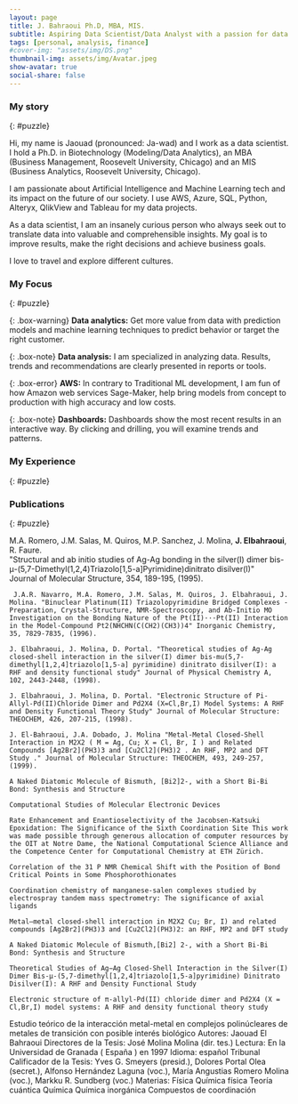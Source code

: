 ```yaml
---
layout: page
title: J. Bahraoui Ph.D, MBA, MIS.
subtitle: Aspiring Data Scientist/Data Analyst with a passion for data quality, Analytics, governance, and Business Intelligence.
tags: [personal, analysis, finance]
#cover-img: "assets/img/DS.png"
thumbnail-img: assets/img/Avatar.jpeg
show-avatar: true
social-share: false
---
```


### <i class="fas fa-puzzle-piece" aria-hidden="true"></i> My story
{: #puzzle}

Hi, my name is Jaouad (pronounced: Ja-wad) and I work as a data scientist. I hold a Ph.D. in Biotechnology (Modeling/Data Analytics), an MBA (Business Management, Roosevelt University, Chicago) and an MIS (Business Analytics, Roosevelt University, Chicago).

I am passionate about Artificial Intelligence and Machine Learning tech and its impact on the future of our society. I use AWS, Azure, SQL, Python, Alteryx, QlikView and Tableau for my data projects.

As a data scientist, I am an insanely curious person who always seek out to translate data into valuable and comprehensible insights. My goal is to improve results, make the right decisions and achieve business goals.

I love to travel and explore different cultures.

### <i class="fas fa-puzzle-piece" aria-hidden="true"></i> My Focus
{: #puzzle}

{: .box-warning}
**Data analytics:** Get more value from data with prediction models and machine learning techniques to predict behavior or target the right customer.

{: .box-note}
**Data analysis:** I am specialized in analyzing data. Results, trends and recommendations are clearly presented in reports or tools.

{: .box-error}
**AWS:** In contrary to Traditional ML development, I am fun of how Amazon web services Sage-Maker, help bring models from concept to production with high accuracy and low costs.

{: .box-note}
**Dashboards:** Dashboards show the most recent results in an interactive way. By clicking and drilling, you will examine trends and patterns.

### <i class="fas fa-puzzle-piece" aria-hidden="true"></i> My Experience
{: #puzzle}



### <i class="fas fa-puzzle-piece" aria-hidden="true"></i> Publications
{: #puzzle}


M.A. Romero, J.M. Salas, M. Quiros, M.P. Sanchez, J. Molina, **J. Elbahraoui**, R. Faure.  
"Structural and ab initio studies of Ag-Ag bonding in the silver(I) dimer bis-μ-(5,7-Dimethyl(1,2,4)Triazolo[1,5-a]Pyrimidine)dinitrato disilver(I)"  
Journal of Molecular Structure, 354, 189-195, (1995).


` J.A.R. Navarro, M.A. Romero, J.M. Salas, M. Quiros, J. Elbahraoui, J. Molina.
"Binuclear Platinum(II) Triazolopyrimidine Bridged Complexes -Preparation, Crystal-Structure, NMR-Spectroscopy, and Ab-Initio MO Investigation on the Bonding Nature of the Pt(II)···Pt(II) Interaction in the Model-Compound Pt2(NHCHN(C(CH2)(CH3))4"
Inorganic Chemistry, 35, 7829-7835, (1996).`

`J. Elbahraoui, J. Molina, D. Portal.
"Theoretical studies of Ag-Ag closed-shell interaction in the silver(I) dimer bis-mu(5,7-dimethyl[1,2,4]triazolo[1,5-a] pyrimidine) dinitrato disilver(I): a RHF and density functional study"
Journal of Physical Chemistry A, 102, 2443-2448, (1998).`

`J. Elbahraoui, J. Molina, D. Portal.
"Electronic Structure of Pi-Allyl-Pd(II)Chloride Dimer and Pd2X4 (X=Cl,Br,I) Model Systems: A RHF and Density Functional Theory Study"
Journal of Molecular Structure: THEOCHEM, 426, 207-215, (1998).`

`J. El-Bahraoui, J.A. Dobado, J. Molina
"Metal-Metal Closed-Shell Interaction in M2X2 ( M = Ag, Cu; X = Cl, Br, I ) and Related Compounds [Ag2Br2](PH3)3 and [Cu2Cl2](PH3)2 . An RHF, MP2 and DFT Study ."
Journal of Molecular Structure: THEOCHEM, 493, 249-257, (1999).`


`A Naked Diatomic Molecule of Bismuth, [Bi2]2-, with a Short Bi-Bi Bond: Synthesis and Structure`

`Computational Studies of Molecular Electronic Devices`

`Rate Enhancement and Enantioselectivity of the Jacobsen-Katsuki Epoxidation: The Significance of the Sixth Coordination Site This work was made possible through generous allocation of computer resources by the OIT at Notre Dame, the National Computational Science Alliance and the Competence Center for Computational Chemistry at ETH Zürich.`

`Correlation of the 31 P NMR Chemical Shift with the Position of Bond Critical Points in Some Phosphorothionates`

`Coordination chemistry of manganese-salen complexes studied by electrospray tandem mass spectrometry: The significance of axial ligands`

`Metal–metal closed-shell interaction in M2X2 Cu; Br, I) and related compounds [Ag2Br2](PH3)3 and [Cu2Cl2](PH3)2: an RHF, MP2 and DFT study`

`A Naked Diatomic Molecule of Bismuth,[Bi2] 2-, with a Short Bi-Bi Bond: Synthesis and Structure`

`Theoretical Studies of Ag−Ag Closed-Shell Interaction in the Silver(I) Dimer Bis-μ-(5,7-dimethyl[1,2,4]triazolo[1,5-a]pyrimidine) Dinitrato Disilver(I): A RHF and Density Functional Study`

`Electronic structure of π-allyl-Pd(II) chloride dimer and Pd2X4 (X = Cl,Br,I) model systems: A RHF and density functional theory study`

Estudio teórico de la interacción metal-metal en complejos polinúcleares de metales de transición con posible interés biológico
Autores: Jaouad El Bahraoui
Directores de la Tesis: José Molina Molina (dir. tes.)
Lectura: En la Universidad de Granada ( España ) en 1997
Idioma: español
Tribunal Calificador de la Tesis: Yves G. Smeyers (presid.), Dolores Portal Olea (secret.), Alfonso Hernández Laguna (voc.), María Angustias Romero Molina (voc.), Markku R. Sundberg (voc.)
Materias:
Física
Química física
Teoría cuántica
Química
Química inorgánica
Compuestos de coordinación

